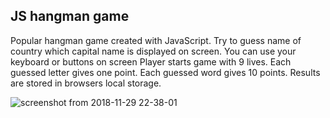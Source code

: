## JS hangman game
Popular hangman game created with JavaScript.
Try to guess name of country which capital name is displayed on screen.
You can use your keyboard or buttons on screen
Player starts game with 9 lives. Each guessed letter gives one point. Each guessed word gives 10 points.
Results are stored in browsers local storage.


![screenshot from 2018-11-29 22-38-01](https://user-images.githubusercontent.com/34944174/49253678-7b0ab000-f427-11e8-8ccb-2f805f646190.png)

